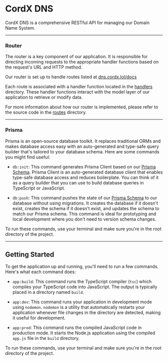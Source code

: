 # CordX DNS
CordX DNS is a comprehensive RESTful API for managing our Domain Name System.

---

### Router
The router is a key component of our application. It is responsible for directing incoming requests to the appropriate handler functions based on the request's URL and HTTP method.

Our router is set up to handle routes listed at [dns.cordx.lol/docs](https://dns.cordx.lol/docs)

Each route is associated with a handler function located in the [handlers](./src/server/handlers/) directory. These handler functions interact with the model layer of our application to retrieve or modify data.

For more information about how our router is implemented, please refer to the source code in the [routes](./src/server/routes/) directory.

---

### Prisma

Prisma is an open-source database toolkit. It replaces traditional ORMs and makes database access easy with an auto-generated and type-safe query builder that's tailored to your database schema. Here are some commands you might find useful:

- `db:init`: This command generates Prisma Client based on our [Prisma Schema](./src/prisma/schema.prisma). Prisma Client is an auto-generated database client that enables type-safe database access and reduces boilerplate. You can think of it as a query builder that you can use to build database queries in TypeScript or JavaScript.

- `db:push`: This command pushes the state of our [Prisma Schema](./src/prisma/schema.prisma) to our database without using migrations. It creates the database if it doesn't exist, creates the schema if it doesn't exist, and updates the schema to match our Prisma schema. This command is ideal for prototyping and local development where you don't need to version schema changes.

To run these commands, use your terminal and make sure you're in the root directory of the project.

---

## Getting Started

To get the application up and running, you'll need to run a few commands. Here's what each command does:

- `app:build`: This command runs the TypeScript compiler (`tsc`) which compiles your TypeScript code into JavaScript. The output is typically placed in a directory named `build`.

- `app:dev`: This command runs your application in development mode using `nodemon`. `nodemon` is a utility that automatically restarts your application whenever file changes in the directory are detected, making it useful for development.

- `app:prod`: This command runs the compiled JavaScript code in production mode. It starts the Node.js application using the compiled `app.js` file in the `build` directory.

To run these commands, use your terminal and make sure you're in the root directory of the project.

